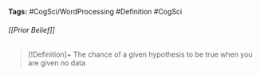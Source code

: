 **Tags:** #CogSci/WordProcessing #Definition #CogSci 
###### [[Prior Belief]]
> [!Definition]+
> The chance of a given hypothesis to be true when you are given no data
